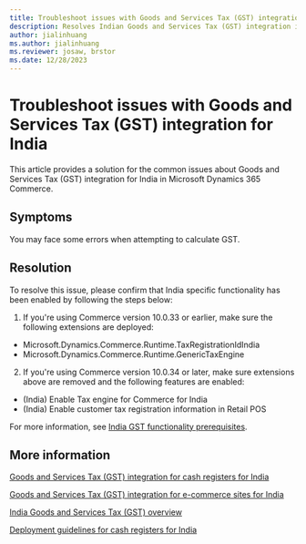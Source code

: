 ```yaml
---
title: Troubleshoot issues with Goods and Services Tax (GST) integration for India
description: Resolves Indian Goods and Services Tax (GST) integration issues in Microsoft Dynamics 365 Commerce.
author: jialinhuang
ms.author: jialinhuang
ms.reviewer: josaw, brstor
ms.date: 12/28/2023
---
```


# Troubleshoot issues with Goods and Services Tax (GST) integration for India

This article provides a solution for the common issues about Goods and Services Tax (GST) integration for India in Microsoft Dynamics 365 Commerce.

## Symptoms

You may face some errors when attempting to calculate GST.

## Resolution

To resolve this issue, please confirm that India specific functionality has been enabled by following the steps below:

1. If you're using Commerce version 10.0.33 or earlier, make sure the following extensions are deployed:

- Microsoft.Dynamics.Commerce.Runtime.TaxRegistrationIdIndia
- Microsoft.Dynamics.Commerce.Runtime.GenericTaxEngine

2. If you're using Commerce version 10.0.34 or later, make sure extensions above are removed and the following features are enabled:

- (India) Enable Tax engine for Commerce for India
- (India) Enable customer tax registration information in Retail POS

For more information, see [India GST functionality prerequisites](/dynamics365/commerce/localizations/india/apac-ind-cash-registers#prerequisites).

## More information

[Goods and Services Tax (GST) integration for cash registers for India](/dynamics365/commerce/localizations/india/apac-ind-cash-registers)

[Goods and Services Tax (GST) integration for e-commerce sites for India](/dynamics365/commerce/localizations/india/apac-ind-e-commerce#configure-gst-for-e-commerce)

[India Goods and Services Tax (GST) overview](/dynamics365/finance/localizations/india/apac-ind-gst)

[Deployment guidelines for cash registers for India](/dynamics365/commerce/localizations/india/apac-ind-loc-deployment-guidelines)
